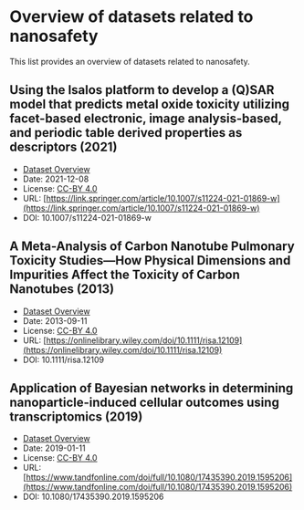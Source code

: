 # Overview of datasets related to nanosafety
<script type='text/javascript' src='https://d1bxh8uas1mnw7.cloudfront.net/assets/embed.js'></script>
<script type="application/ld+json">
  {
    "@context": "https://schema.org/",
    "@type": "DataCatalog",
    "http://purl.org/dc/terms/conformsTo": { "@type": "CreativeWork", "@id": "https://bioschemas.org/profiles/DataCatalog/0.3-RELEASE/" },
    "name": "Overview of nano-related datasets along with their FAIR reusability assessment results using NSDRA framework",
    "description": "Overview of nano-related datasets along with their FAIR reusability assessment results using NSDRA framework",
    "license": "https://creativecommons.org/publicdomain/zero/1.0/",
    "keywords": "nanosafety, open data, data set, FAIR, reusability",
    "url": "https://nanocommons.github.io/datasets/",
    "provider": {
      "@type": "Organization",
      "name": "RiskGONE",
      "url": "https://www.riskgone.eu/"
    }
  }
</script>

This list provides an overview of datasets related to nanosafety.


<div style="float: right; width: 200px" class='altmetric-embed' data-badge-type='donut' data-condensed='true' data-badge-details='right' data-doi="10.1007/s11224-021-01869-w"></div>

## Using the Isalos platform to develop a (Q)SAR model that predicts metal oxide toxicity utilizing facet-based electronic, image analysis-based, and periodic table derived properties as descriptors (2021)
<script type="application/ld+json">
{	
		"@context": {
			"bs": "https://bioschemas.org/",
			"schema": "https://schema.org/",
			"citation": "schema:citation",
			"name": "schema:name",
			"url": "schema:url",
			"variableMeasured": "schema:variableMeasured"
		},
		"@type": "schema:Dataset",
		"name": "Using the Isalos platform to develop a (Q)SAR model that predicts metal oxide toxicity utilizing facet-based electronic, image analysis-based, and periodic table derived properties as descriptors",
		"url": "https://static-content.springer.com/esm/art%3A10.1007%2Fs11224-021-01869-w/MediaObjects/11224_2021_1869_MOESM1_ESM.xlsx",
		"citation": "https://doi.org/10.1007/s11224-021-01869-w",
		"@id": "10.1007/s11224-021-01869-w",
		"http://purl.org/dc/terms/conformsTo": { "@type": "schema:CreativeWork", "@id": "https://bioschemas.org/profiles/Dataset/0.4-DRAFT" },
		"schema:license": "https://creativecommons.org/licenses/by/4.0/legalcode",
		"schema:creator": [
		  {
			"@type": "schema:Organization",
			"name": "RiskGONE"
		  }
		],
		"schema:datePublished": "2021-12-08"
	}
</script>

* [Dataset Overview](overview/01.md)
* Date: 2021-12-08
* License: [CC-BY 4.0](https://creativecommons.org/licenses/by/4.0/legalcode)
* URL: [https://link.springer.com/article/10.1007/s11224-021-01869-w](https://link.springer.com/article/10.1007/s11224-021-01869-w)
* DOI: 10.1007/s11224-021-01869-w


<div style="float: right; width: 200px" class='altmetric-embed' data-badge-type='donut' data-condensed='true' data-badge-details='right' data-doi="10.1007/s11224-021-01869-w"></div>

## A Meta-Analysis of Carbon Nanotube Pulmonary Toxicity Studies—How Physical Dimensions and Impurities Affect the Toxicity of Carbon Nanotubes (2013)
<script type="application/ld+json">
{	
		"@context": {
			"bs": "https://bioschemas.org/",
			"schema": "https://schema.org/",
			"citation": "schema:citation",
			"name": "schema:name",
			"url": "schema:url",
			"variableMeasured": "schema:variableMeasured"
		},
		"@type": "schema:Dataset",
		"name": "A Meta-Analysis of Carbon Nanotube Pulmonary Toxicity Studies—How Physical Dimensions and Impurities Affect the Toxicity of Carbon Nanotubes",
		"url": "https://nanohub.org/resources/13516/download/Carbon_Nanotube_Pulmonary_Toxicity_Data_Set_20120313.xls",
		"@id": "10.1111/risa.12109",
		"citation": "https://doi.org/10.1111/risa.12109",
		"http://purl.org/dc/terms/conformsTo": { "@type": "schema:CreativeWork", "@id": "https://bioschemas.org/profiles/Dataset/0.4-DRAFT" },
		"schema:license": "https://creativecommons.org/licenses/by/4.0/legalcode",
		"schema:creator": [
		  {
			"@type": "schema:Organization",
			"name": "RiskGONE"
		  }
		],
		"schema:datePublished": "2021-12-08"
	}
</script>

* [Dataset Overview](overview/02.md)
* Date: 2013-09-11
* License: [CC-BY 4.0](https://creativecommons.org/licenses/by/4.0/legalcode)
* URL: [https://onlinelibrary.wiley.com/doi/10.1111/risa.12109](https://onlinelibrary.wiley.com/doi/10.1111/risa.12109)
* DOI: 10.1111/risa.12109


<div style="float: right; width: 200px" class='altmetric-embed' data-badge-type='donut' data-condensed='true' data-badge-details='right' data-doi="10.1080/17435390.2019.1595206"></div>

## Application of Bayesian networks in determining nanoparticle-induced cellular outcomes using transcriptomics (2019)
<script type="application/ld+json">
{	
		"@context": {
			"bs": "https://bioschemas.org/",
			"schema": "https://schema.org/",
			"citation": "schema:citation",
			"name": "schema:name",
			"url": "schema:url",
			"variableMeasured": "schema:variableMeasured"
		},
		"@type": "schema:Dataset",
		"name": "Application of Bayesian networks in determining nanoparticle-induced cellular outcomes using transcriptomics",
		"url": "https://nanohub.org/resources/30104/download/Literature_transcriptomics_review_and_data_of_Nanoparticle_Induced_Cellular_Outcomes.xlsx",
		"citation": "https://doi.org/10.1080/17435390.2019.1595206",
		"@id": "10.1080/17435390.2019.1595206",
		"http://purl.org/dc/terms/conformsTo": { "@type": "schema:CreativeWork", "@id": "https://bioschemas.org/profiles/Dataset/0.4-DRAFT" },
		"schema:license": "https://creativecommons.org/licenses/by/4.0/legalcode",
		"schema:creator": [
		  {
			"@type": "schema:Organization",
			"name": "RiskGONE"
		  }
		],
		"schema:datePublished": "2019-01-11"
	}
</script>

* [Dataset Overview](overview/03.md)
* Date: 2019-01-11
* License: [CC-BY 4.0](https://creativecommons.org/licenses/by/4.0/legalcode)
* URL: [https://www.tandfonline.com/doi/full/10.1080/17435390.2019.1595206](https://www.tandfonline.com/doi/full/10.1080/17435390.2019.1595206)
* DOI: 10.1080/17435390.2019.1595206